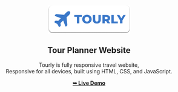 <div align="center">
  
  <img src="./readme-images/project-logo.png" />

  <h2 align="center">Tour Planner Website</h2>

  Tourly is fully responsive travel website, <br />Responsive for all devices, built using HTML, CSS, and JavaScript.

  <a href="https://codewithsadee.github.io/tourly/"><strong>➥ Live Demo</strong></a>

</div>


